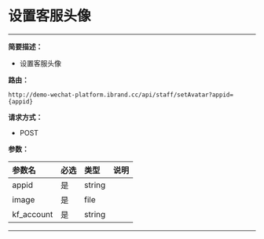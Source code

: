 
# 设置客服头像
 ****

**简要描述：**


- 设置客服头像


**路由：**

```
http://demo-wechat-platform.ibrand.cc/api/staff/setAvatar?appid={appid}

```
**请求方式：**
- POST

**参数：**

|参数名|必选|类型|说明|
|:----    |:---|:----- |-----   |
|appid |是  |string |  |
|image |是  |file |  |
|kf_account |是  |string |  |

 ****



